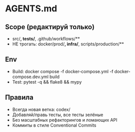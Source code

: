 # AGENTS.md
## Scope (редактируй только)
- src/**, tests/**, .github/workflows/**
- НЕ трогать: docker/prod/**, infra/**, scripts/production/**
## Env
- Build: docker compose -f docker-compose.yml -f docker-compose.dev.yml build
- Test: pytest -q && flake8 && mypy
## Правила
- Всегда новая ветка: codex/<slug>
- Добавляй/правь тесты, все тесты зелёные
- Без масштабных рефакторингов и ломающих API
- Коммиты в стиле Conventional Commits
